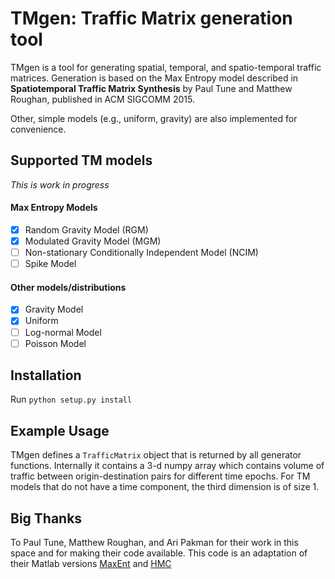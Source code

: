 # TMgen: Traffic Matrix generation tool

TMgen is a tool for generating spatial, temporal, and spatio-temporal traffic
matrices. Generation is based on the Max Entropy model described in
**Spatiotemporal Traffic Matrix Synthesis** by Paul Tune and Matthew Roughan,
published in ACM SIGCOMM 2015.

Other, simple models (e.g., uniform, gravity) are also implemented for
convenience.

## Supported TM models

*This is work in progress*

#### Max Entropy Models
- [x] Random Gravity Model (RGM)
- [x] Modulated Gravity Model (MGM)
- [ ] Non-stationary Conditionally Independent Model (NCIM)
- [ ] Spike Model

#### Other models/distributions
- [x] Gravity Model
- [x] Uniform
- [ ] Log-normal Model
- [ ] Poisson Model

## Installation

Run ``python setup.py install``

## Example Usage

TMgen defines a ``TrafficMatrix`` object that is returned by all generator
functions. Internally it contains a 3-d numpy array which contains volume of
traffic between origin-destination pairs for different time epochs. For TM models
that do not have a time component, the third dimension is of size 1.

## Big Thanks
To Paul Tune, Matthew Roughan, and Ari Pakman for their work in this space and
for making their code available. This code is an adaptation of their Matlab
versions [MaxEnt](https://github.com/ptuls/MaxEntTM) and
[HMC](https://github.com/aripakman/hmc-tmg)
